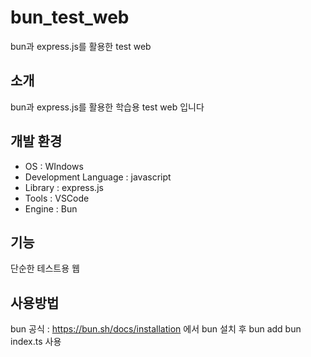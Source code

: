 # bun_test_web
bun과 express.js를 활용한 test web

## 소개
bun과 express.js를 활용한 학습용 test web 입니다

## 개발 환경
  - OS : WIndows
  - Development Language : javascript
  - Library : express.js
  - Tools : VSCode
  - Engine : Bun
## 기능
단순한 테스트용 웹

## 사용방법
bun 공식 : https://bun.sh/docs/installation
에서 bun 설치 후
bun add
bun index.ts
사용
